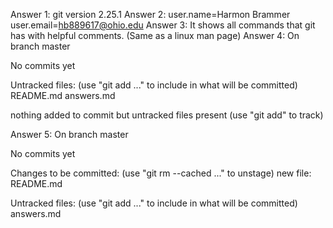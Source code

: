 Answer 1: git version 2.25.1
Answer 2: user.name=Harmon Brammer
user.email=hb889617@ohio.edu
Answer 3: It shows all commands that git has with helpful comments. (Same as a linux man page)
Answer 4: 
On branch master

No commits yet

Untracked files:
  (use "git add <file>..." to include in what will be committed)
        README.md
        answers.md

nothing added to commit but untracked files present (use "git add" to track)

Answer 5:
On branch master

No commits yet

Changes to be committed:
  (use "git rm --cached <file>..." to unstage)
        new file:   README.md

Untracked files:
  (use "git add <file>..." to include in what will be committed)
        answers.md

